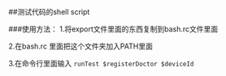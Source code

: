 ##测试代码的shell script

###使用方法：
1.将export文件里面的东西复制到bash.rc文件里面

2.在bash.rc 里面把这个文件夹加入PATH里面

3.在命令行里面输入 `runTest $registerDoctor $deviceId`